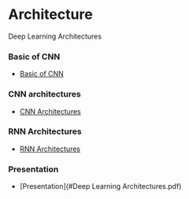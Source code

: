 # Architecture
Deep Learning Architectures

### Basic of CNN
* [Basic of CNN](#CNN-Basics.html)
### CNN architectures
* [CNN Architectures](#CNN-Architectures.htm)
### RNN Architectures
* [RNN Architectures](#RNN.htm)
### Presentation 
* [Presentation](#Deep Learning Architectures.pdf)
